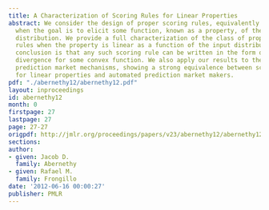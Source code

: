 ```yaml
---
title: A Characterization of Scoring Rules for Linear Properties
abstract: We consider the design of proper scoring rules, equivalently proper losses,
  when the goal is to elicit some function, known as a property, of the underlying
  distribution. We provide a full characterization of the class of proper scoring
  rules when the property is linear as a function of the input distribution. A key
  conclusion is that any such scoring rule can be written in the form of a Bregman
  divergence for some convex function. We also apply our results to the design of
  prediction market mechanisms, showing a strong equivalence between scoring rules
  for linear properties and automated prediction market makers.
pdf: "./abernethy12/abernethy12.pdf"
layout: inproceedings
id: abernethy12
month: 0
firstpage: 27
lastpage: 27
page: 27-27
origpdf: http://jmlr.org/proceedings/papers/v23/abernethy12/abernethy12.pdf
sections: 
author:
- given: Jacob D.
  family: Abernethy
- given: Rafael M.
  family: Frongillo
date: '2012-06-16 00:00:27'
publisher: PMLR
---
```

